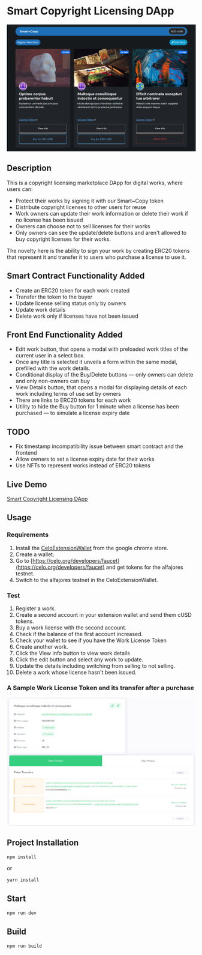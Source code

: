 # Smart Copyright Licensing DApp

<img src="/img/smartcopy-shot.png" alt="Smart Copyright Licensing DApp">

## Description

This is a copyright licensing marketplace DApp for digital works, where users can:

- Protect their works by signing it with our Smart~Copy token
- Distribute copyright licenses to other users for reuse
- Work owners can update their work information or delete their work if no license has been issued
- Owners can choose not to sell licenses for their works
- Only owners can see the update/delete buttons and aren't allowed to buy copyright licenses for their works.

The novelty here is the ability to sign your work by creating ERC20 tokens that represent it and transfer it to users who purchase a license to use it.

## Smart Contract Functionality Added

- Create an ERC20 token for each work created
- Transfer the token to the buyer
- Update license selling status only by owners
- Update work details
- Delete work only if licenses have not been issued

## Front End Functionality Added

- Edit work button, that opens a modal with preloaded work titles of the current user in a select box.
- Once any title is selected it unveils a form within the same modal, prefilled with the work details.
- Conditional display of the Buy/Delete buttons –– only owners can delete and only non-owners can buy
- View Details button, that opens a modal for displaying details of each work including terms of use set by owners
- There are links to ERC20 tokens for each work
- Utility to hide the Buy button for 1 minute when a license has been purchased –– to simulate a license expiry date

## TODO

- Fix timestamp incompatibility issue between smart contract and the frontend
- Allow owners to set a license expiry date for their works
- Use NFTs to represent works instead of ERC20 tokens

## Live Demo

[Smart Copyright Licensing DApp](https://danielgraham123.github.io/smartcopy/)

## Usage

### Requirements

1. Install the [CeloExtensionWallet](https://chrome.google.com/webstore/detail/celoextensionwallet/kkilomkmpmkbdnfelcpgckmpcaemjcdh?hl=en) from the google chrome store.
2. Create a wallet.
3. Go to [https://celo.org/developers/faucet](https://celo.org/developers/faucet) and get tokens for the alfajores testnet.
4. Switch to the alfajores testnet in the CeloExtensionWallet.

### Test

1. Register a work.
2. Create a second account in your extension wallet and send them cUSD tokens.
3. Buy a work license with the second account.
4. Check if the balance of the first account increased.
5. Check your wallet to see if you have the Work License Token
6. Create another work.
7. Click the View info button to view work details
8. Click the edit button and select any work to update.
9. Update the details including switching from selling to not selling.
10. Delete a work whose license hasn't been issued.

### A Sample Work License Token and its transfer after a purchase

![](img/WorkLicenseToken.png)

## Project Installation

```
npm install
```

or

```
yarn install
```

## Start

```
npm run dev
```

## Build

```
npm run build
```
